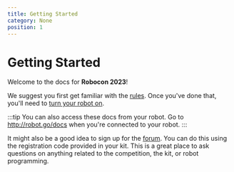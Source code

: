 ```yaml
---
title: Getting Started
category: None
position: 1
---
```

# Getting Started

Welcome to the docs for **Robocon 2023**!

We suggest you first get familiar with the [rules](/docs/rules.md). Once you've done that, you'll need to [turn your robot on](/docs/turning-everything-on.html).

<!--PI_REMOVE-->

:::tip
You can also access these docs from your robot. Go to <http://robot.go/docs> when you're connected to your robot.
:::

It might also be a good idea to sign up for the [forum](/forum/). You can do this using the registration code provided in your kit. This is a great place to ask questions on anything related to the competition, the kit, or robot programming.

<!--END_PI_REMOVE-->